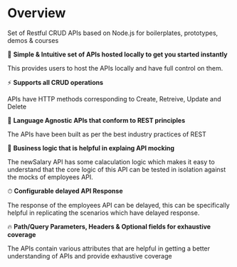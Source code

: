 # Overview

Set of Restful CRUD APIs based on Node.js for boilerplates, prototypes, demos & courses

🚀 **Simple & Intuitive set of APIs hosted locally to get you started instantly**

This provides users to host the APIs locally and have full control on them.

⚡️️  **Supports all CRUD operations**

APIs have HTTP methods corresponding to Create, Retreive, Update and Delete

💎 **Language Agnostic APIs that conform to REST principles**

The APIs have been built as per the best industry practices of REST

📼 **Business logic that is helpful in explaing API mocking**

The newSalary API has some calaculation logic which makes it easy to understand that the core logic of this API can be tested in isolation against the mocks of employees API.

⏱ **Configurable delayed API Response**

The response of the employees API can be delayed, this can be specifically helpful in replicating the scenarios which have delayed response.

🔥 **Path/Query Parameters, Headers & Optional fields for exhaustive coverage**

The APIs contain various attributes that are helpful in getting a better understanding of APIs and provide exhaustive coverage